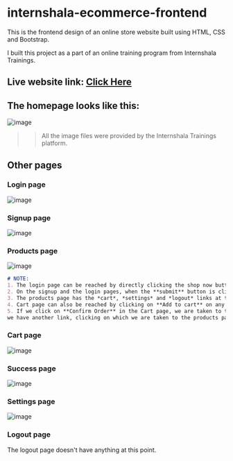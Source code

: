 # internshala-ecommerce-frontend
This is the frontend design of an online store website built using HTML, CSS and Bootstrap.

I built this project as a part of an online training program from Internshala Trainings.

## Live website link: [Click Here](https://atanupanja-dhn.github.io/internshala-ecommerce-frontend/)

## The homepage looks like this:
![image](https://github.com/AtanuPanja-DHN/internshala-ecommerce-frontend/assets/125186788/c8ca7cef-ca3b-49a2-9c6b-c0d2d110ee17)

>>All the image files were provided by the Internshala Trainings platform.

## Other pages
### Login page
![image](https://github.com/AtanuPanja-DHN/internshala-ecommerce-frontend/assets/125186788/32ba40d8-ec8f-4670-8157-34f8832312fc)

### Signup page
![image](https://github.com/AtanuPanja-DHN/internshala-ecommerce-frontend/assets/125186788/28f45a18-23a3-4a33-bcb9-e9eefb7d2cd6)

### Products page
![image](https://github.com/AtanuPanja-DHN/internshala-ecommerce-frontend/assets/125186788/e8f6cd0c-4ec7-41f4-acd3-21e6c7aa0007)

```markdown
# NOTE: 
1. The login page can be reached by directly clicking the shop now button on the homepage. 
2. On the signup and the login pages, when the **submit** button is clicked, we reach the products page.
3. The products page has the *cart*, *settings* and *logout* links at the top navigation.
4. Cart page can also be reached by clicking on **Add to cart** on any item in the products page.
5. If we click on **Confirm Order** in the Cart page, we are taken to the success page. There, 
we have another link, clicking on which we are taken to the products page again.
```

### Cart page
![image](https://github.com/AtanuPanja-DHN/internshala-ecommerce-frontend/assets/125186788/ee62e16c-1c5d-4bf4-86f3-3886b7d59af5)

### Success page
![image](https://github.com/AtanuPanja-DHN/internshala-ecommerce-frontend/assets/125186788/5633b96e-b406-4fbd-bcb8-48f21bf070dd)

### Settings page
![image](https://github.com/AtanuPanja-DHN/internshala-ecommerce-frontend/assets/125186788/d7f30f3c-a45b-4b57-9fb2-ad8059c60418)

### Logout page
The logout page doesn't have anything at this point.

